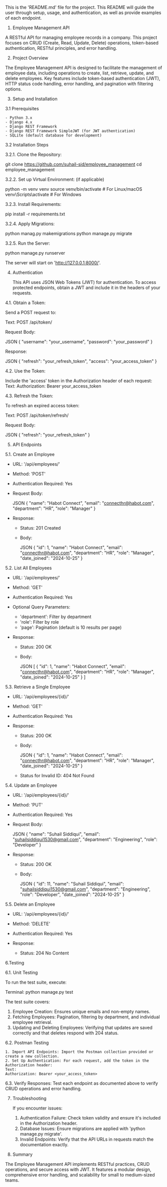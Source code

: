 This is the 'README.md' file for the project. This README will guide the user through setup, usage, and authentication, as well as provide examples of each endpoint.



1. Employee Management API

A RESTful API for managing employee records in a company. This project focuses on CRUD (Create, Read, Update, Delete) operations, token-based authentication, RESTful principles, and error handling.

2. Project Overview

The Employee Management API is designed to facilitate the management of employee data, including operations to create, list, retrieve, update, and delete employees. Key features include token-based authentication (JWT), HTTP status code handling, error handling, and pagination with filtering options.

3. Setup and Installation

3.1 Prerequisites

	- Python 3.x
	- Django 4.x
	- Django REST Framework
	- Django REST Framework SimpleJWT (for JWT authentication)
	- SQLite (default database for development)

3.2 Installation Steps

3.2.1. Clone the Repository:

   
   git clone https://github.com/suhail-sid/employee_management
   cd employee_management
   

3.2.2. Set up Virtual Environment: (if applicable)

   
   python -m venv venv
   source venv/bin/activate  # For Linux/macOS
   venv\Scripts\activate     # For Windows
   

3.2.3. Install Requirements:

   
   pip install -r requirements.txt
   

3.2.4. Apply Migrations:

   python manag.py makemigrations
   python manage.py migrate
   

3.2.5. Run the Server:

   
   python manage.py runserver
   

   The server will start on 'http://127.0.0.1:8000/'.

4. Authentication

	This API uses JSON Web Tokens (JWT) for authentication. To access protected endpoints, obtain a JWT and include it in the headers of your requests.

4.1. Obtain a Token:

   Send a POST request to:

   Text:
   POST /api/token/
   

   Request Body:

   JSON
   {
     "username": "your_username",
     "password": "your_password"
   }
   

   Response:

   JSON
   {
     "refresh": "your_refresh_token",
     "access": "your_access_token"
   }
   

4.2. Use the Token:

  Include the 'access' token in the Authorization header of each request:
   Text:
   Authorization: Bearer your_access_token
   

4.3. Refresh the Token:

   To refresh an expired access token:

   Text:
   POST /api/token/refresh/
   

   Request Body:

   JSON
   {
     "refresh": "your_refresh_token"
   }
   

5. API Endpoints

5.1. Create an Employee

- URL: '/api/employees/'
- Method: 'POST'
- Authentication Required: Yes

- Request Body:

  JSON
  {
    "name": "Habot Connect",
    "email": "connecthr@habot.com",
    "department": "HR",
    "role": "Manager"
  }
  

- Response:

  - Status: 201 Created
  - Body:

    JSON
    {
      "id": 1,
      "name": "Habot Connect",
      "email": "connecthr@habot.com",
      "department": "HR",
      "role": "Manager",
      "date_joined": "2024-10-25"
    }
    

5.2. List All Employees

- URL: '/api/employees/'
- Method: 'GET'
- Authentication Required: Yes

- Optional Query Parameters:

  - 'department': Filter by department
  - 'role': Filter by role
  - 'page': Pagination (default is 10 results per page)

- Response:

  - Status: 200 OK
  - Body:

    JSON
    [
      {
        "id": 1,
        "name": "Habot Connect",
        "email": "connecthr@habot.com",
        "department": "HR",
        "role": "Manager",
        "date_joined": "2024-10-25"
      }
    ]


5.3. Retrieve a Single Employee

- URL: '/api/employees/{id}/'
- Method: 'GET'
- Authentication Required: Yes

- Response:

  - Status: 200 OK
  - Body:

    JSON
    {
      "id": 1,
      "name": "Habot Connect",
      "email": "connecthr@habot.com",
      "department": "HR",
      "role": "Manager",
      "date_joined": "2024-10-25"
    }


  - Status for Invalid ID: 404 Not Found

5.4. Update an Employee

- URL: '/api/employees/{id}/'
- Method: 'PUT'
- Authentication Required: Yes

- Request Body:

  JSON
  {
    "name": "Suhail Siddiqui",
    "email": "suhailsiddiqui1530@gmail.com",
    "department": "Engineering",
    "role": "Developer"
  }
  

- Response:

  - Status: 200 OK
  - Body:

    JSON
    {
      "id": 11,
      "name": "Suhail Siddiqui",
      "email": "suhailsiddiqui1530@gmail.com",
      "department": "Engineering",
      "role": "Developer",
      "date_joined": "2024-10-25"
    }
    

5.5. Delete an Employee

- URL: '/api/employees/{id}/'
- Method: 'DELETE'
- Authentication Required: Yes

- Response:

  - Status: 204 No Content

6.Testing

6.1. Unit Testing

To run the test suite, execute:

Terminal:
python manage.py test


The test suite covers:

1. Employee Creation: Ensures unique emails and non-empty names.
2. Fetching Employees: Pagination, filtering by department, and individual employee retrieval.
3. Updating and Deleting Employees: Verifying that updates are saved correctly and that deletes respond with 204 status.

6.2. Postman Testing

	1. Import API Endpoints: Import the Postman collection provided or create a new collection.
	2. Set Up Authentication: For each request, add the token in the Authorization header:
   	Text:
   	Authorization: Bearer <your_access_token>

6.3. Verify Responses: Test each endpoint as documented above to verify CRUD operations and error handling.


7. Troubleshooting

	If you encounter issues:

	1. Authentication Failure: Check token validity and ensure it's included in the Authorization header.
	2. Database Issues: Ensure migrations are applied with 'python manage.py migrate'.
	3. Invalid Endpoints: Verify that the API URLs in requests match the documentation exactly.


8. Summary

The Employee Management API implements RESTful practices, CRUD operations, and secure access with JWT. It features a modular design, comprehensive error handling, and scalability for small to medium-sized teams.
